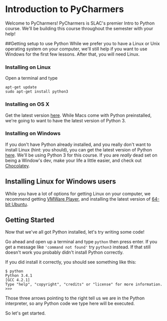 Introduction to PyCharmers
============

Welcome to PyCharmers! PyCharmers is SLAC's premier Intro to Python course. We'll be building this course throughout the semester with your help!

##Getting setup to use Python
While we prefer you to have a Linux or Unix operating system on your computer, we'll still help if you want to use Windows for the first few lessons. After that, you will need Linux.

### Installing on Linux
Open a terminal and type

```
apt-get update
sudo apt-get install python3
```

### Installing on OS X
Get the latest version [here](https://www.python.org/downloads/). While Macs come with Python preinstalled, we're going to want to have the latest version of Python 3.

### Installing on Windows
If you don't have Python already installed, and you really don't want to install Linux (hint: you should), you can get the latest version of Python [here](https://www.python.org/downloads/). We'll be using Python 3 for this course.
If you are _really_ dead set on being a Window's dev, make your life a little easier, and check out [Chocolatey](https://chocolatey.org/).


## Installing Linux for Windows users
While you have a lot of options for getting Linux on your computer, we recommend getting [VMWare Player](https://my.vmware.com/web/vmware/free#desktop_end_user_computing/vmware_player/6_0), and installing the latest version of [64-bit Ubuntu](http://www.ubuntu.com/download/desktop).


## Getting Started
Now that we've all got Python installed, let's try writing some code!

Go ahead and open up a terminal and type `python` then press enter. If you get a message like `'command not found'` try `python3` instead. If that still doesn't work you probably didn't install Python correctly.

If you did install it correctly, you should see something like this:

```
$ python
Python 3.4.1
[GCC 4.2.1]
Type "help", "copyright", "credits" or "license" for more information.
>>>
```

Those three arrows pointing to the right tell us we are in the Python interpreter, so any Python code we type here will be executed.

So let's get started.
